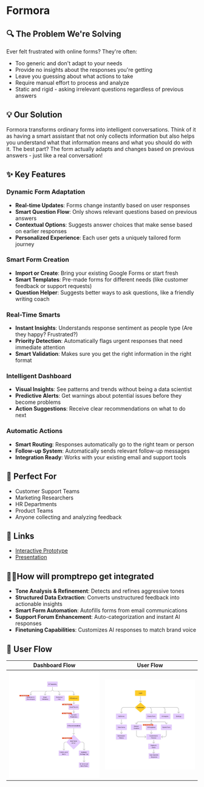 # Formora

## 🔍 The Problem We're Solving

Ever felt frustrated with online forms? They're often:
* Too generic and don't adapt to your needs
* Provide no insights about the responses you're getting
* Leave you guessing about what actions to take
* Require manual effort to process and analyze
* Static and rigid - asking irrelevant questions regardless of previous answers

## 💡 Our Solution

Formora transforms ordinary forms into intelligent conversations. Think of it as having a smart assistant that not only collects information but also helps you understand what that information means and what you should do with it. The best part? The form actually adapts and changes based on previous answers - just like a real conversation!

## ✨ Key Features 

### Dynamic Form Adaptation
* **Real-time Updates**: Forms change instantly based on user responses
* **Smart Question Flow**: Only shows relevant questions based on previous answers
* **Contextual Options**: Suggests answer choices that make sense based on earlier responses
* **Personalized Experience**: Each user gets a uniquely tailored form journey

### Smart Form Creation
* **Import or Create**: Bring your existing Google Forms or start fresh
* **Smart Templates**: Pre-made forms for different needs (like customer feedback or support requests)
* **Question Helper**: Suggests better ways to ask questions, like a friendly writing coach

### Real-Time Smarts
* **Instant Insights**: Understands response sentiment as people type (Are they happy? Frustrated?)
* **Priority Detection**: Automatically flags urgent responses that need immediate attention
* **Smart Validation**: Makes sure you get the right information in the right format

### Intelligent Dashboard
* **Visual Insights**: See patterns and trends without being a data scientist
* **Predictive Alerts**: Get warnings about potential issues before they become problems
* **Action Suggestions**: Receive clear recommendations on what to do next

### Automatic Actions
* **Smart Routing**: Responses automatically go to the right team or person
* **Follow-up System**: Automatically sends relevant follow-up messages
* **Integration Ready**: Works with your existing email and support tools

## 🎯 Perfect For
* Customer Support Teams
* Marketing Researchers
* HR Departments
* Product Teams
* Anyone collecting and analyzing feedback

## 🔗 Links
* [Interactive Prototype](https://www.figma.com/proto/P8LEaPIRzVhr8mbn9zRVGV/Form?node-id=25-8&p=f&t=xdElCxss2ylLVvWS-1&scaling=scale-down&content-scaling=fixed&page-id=0%3A1&starting-point-node-id=25%3A8)
* [Presentation](https://www.canva.com/design/DAGd1HwCBVg/VPA1CFpRS_GJa4ik-WotCw/edit?utm_content=DAGd1HwCBVg&utm_campaign=designshare&utm_medium=link2&utm_source=sharebutton)

## 🧑‍🏫How will promptrepo get integrated
*  **Tone Analysis & Refinement**: Detects and refines aggressive tones
*  **Structured Data Extraction**: Converts unstructured feedback into actionable insights
*  **Smart Form Automation**: Autofills forms from email communications
*  **Support Forum Enhancement**: Auto-categorization and instant AI responses
*  **Finetuning Capabilities**: Customizes AI responses to match brand voice

## 🚀 User Flow 
| Dashboard Flow | User Flow |
|---------|---------|
| ![Alt1](assets/WhatsApp%20Image%202025-02-06%20at%2011.07.05_1a26c93f.jpg) | ![Alt2](assets/WhatsApp%20Image%202025-02-06%20at%2011.19.46_2b38f89b.jpg) |
